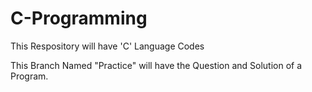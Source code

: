 # C-Programming
This Respository will have 'C' Language Codes

This Branch Named "Practice" will have the Question and Solution of a Program.
